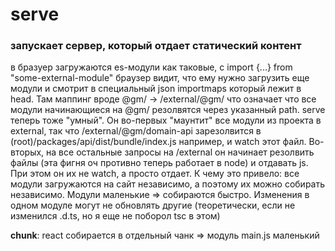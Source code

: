 # serve 
### запускает сервер, который отдает статический контент
в бразуер загружаются es-модули как таковые, с import {...} from "some-external-module"
браузер видит, что ему нужно загрузить еще модули и смотрит в специальный json importmaps который лежит в head. Там маппинг вроде @gm/ -> /external/@gm/ что означает что все модули начинающиеся на @gm/  резолвятся через указанный path.
serve теперь тоже "умный". Он во-первых "маунтит" все модули из проекта в external, так что /external/@gm/domain-api зарезолвится в (root)/packages/api/dist/bundle/index.js например, и watch этот файл. Во-вторых, на все остальные запросы на /external он начинает резолвить файлы (эта фигня оч противно теперь работает в node) и отдавать js. При этом он их не watch, а просто отдает.
К чему это привело: все модули загружаются на сайт независимо, а поэтому их можно собирать независимо. Модули маленькие => собираются быстро. Изменения в одном модуле могут не обновлять другие (теоретически, если не изменился .d.ts, но я еще не поборол tsc в этом)

**chunk**: react собирается в отдельный чанк => модуль main.js маленький